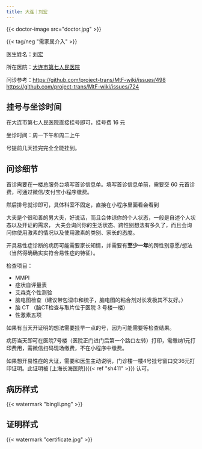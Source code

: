 ```yaml
---
title: 大连｜刘宏
---
```


{{< doctor-image src="doctor.jpg" >}}

{{< tag/neg "需家属介入" >}}

医生姓名：[刘宏](https://www.haodf.com/doctor/62704.html)

所在医院：[大连市第七人民医院](https://amap.com/place/B019B01AD1)

问诊参考：<https://github.com/project-trans/MtF-wiki/issues/498> <https://github.com/project-trans/MtF-wiki/issues/724>

## 挂号与坐诊时间

在大连市第七人民医院直接挂号即可，挂号费 16 元

坐诊时间：周一下午和周二上午

号提前几天挂完完全全能挂到。

## 问诊细节

首诊需要在一楼总服务台填写首诊信息单。填写首诊信息单前，需要交 60 元首诊费，可通过微信/支付宝小程序缴费。

然后排号就诊即可，具体科室不固定，直接在小程序里面看会看到

大夫是个很和善的男大夫，好说话，而且会体谅你的个人状态，一般是自述个人状态以及开证的需求，
大夫会询问你的生活状态、跨性别想法有多久了，而且会询问你使用激素的情况以及使用激素的类别、家长的态度。

开具易性症诊断的病历可能需要家长知情，并需要有**至少一年**的跨性别意愿/想法（当然得确确实实符合易性症的特征）。

检查项目：

- MMPI
- 症状自评量表
- 艾森克个性测验
- 脑电图检查（建议带包湿巾和梳子，脑电图的粘合剂对长发极其不友好。）
- 脑 CT （脑CT检查与取片位于医院 3 号楼一楼）
- 性激素五项

如果有当天开证明的想法需要挂早一点的号，因为可能需要等检查结果。

病历当天即可在医院7号楼（医院正门进门后第一个路口左转）打印，需缴纳1元打印费用，需微信扫码现场缴费，不在小程序中缴费。

如果想开易性症的大证，需要和医生主动说明，门诊楼一楼4号挂号窗口交36元打印证明。此证明被 [上海长海医院]({{< ref "sh411" >}}) 认可。

## 病历样式

{{< watermark "bingli.png" >}}

## 证明样式

{{< watermark "certificate.jpg" >}}
